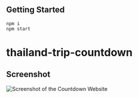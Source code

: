 ## Getting Started

```
npm i
npm start
```
# thailand-trip-countdown
## Screenshot


![Screenshot of the Countdown Website](./Screenshot.jpeg)
